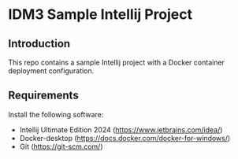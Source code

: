 # IDM3 Sample Intellij Project

## Introduction
This repo contains a sample Intellij project with a Docker container deployment configuration. 

## Requirements

Install the following software:
* Intellij Ultimate Edition 2024 (https://www.jetbrains.com/idea/)  
* Docker-desktop (https://docs.docker.com/docker-for-windows/)
* Git (https://git-scm.com/)


